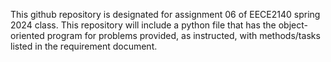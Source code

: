 This github repository is designated for assignment 06 of EECE2140 spring 2024 class.
This repository will include a python file that has the object-oriented program for problems provided, as instructed, with methods/tasks listed in the requirement document.
